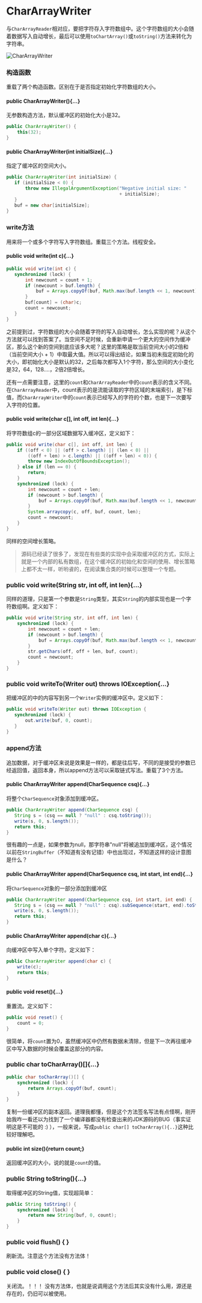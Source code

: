 # CharArrayWriter

与`CharArrayReader`相对应，要把字符存入字符数组中。这个字符数组的大小会随着数据写入自动增长，最后可以使用`toChartArray()`或`toString()`方法来转化为字符串。

![CharArrayWriter](http://ovn0i3kdg.bkt.clouddn.com/CharArrayWriter.png)


### 构造函数
重载了两个构造函数。区别在于是否指定初始化字符数组的大小。

#### public CharArrayWriter(){...}
无参数构造方法，默认缓冲区的初始化大小是32。
```java
public CharArrayWriter() {
    this(32);
}
```

#### public CharArrayWriter(int initialSize){...}
指定了缓冲区的空间大小。
```java
public CharArrayWriter(int initialSize) {
   if (initialSize < 0) {
       throw new IllegalArgumentException("Negative initial size: "
                                          + initialSize);
   }
   buf = new char[initialSize];
}
```

### write方法
用来将一个或多个字符写入字符数组。重载三个方法。线程安全。
#### public void write(int c){...}
```java
public void write(int c) {
   synchronized (lock) {
       int newcount = count + 1;
       if (newcount > buf.length) {
           buf = Arrays.copyOf(buf, Math.max(buf.length << 1, newcount));
       }
       buf[count] = (char)c;
       count = newcount;
   }
}
```
之前提到过，字符数组的大小会随着字符的写入自动增长，怎么实现的呢？从这个方法就可以找到答案了。当空间不足时候，会重新申请一个更大的空间作为缓冲区，那么这个新的空间到底应该多大呢？这里的策略是取当前空间大小的2倍和（当前空间大小 + 1）中取最大值。所以可以得出结论，如果当初未指定初始化的大小，即初始化大小是默认的32，之后每次都写入1个字符，那么空间的大小变化是32，64，128....，2倍2倍增长。

还有一点需要注意，这里的`count`和`CharArrayReader`中的`count`表示的含义不同。在`CharArrayReader`中，count表示的是流能读取的字符区域的末端索引，是下标值，而`CharArrayWriter`中的`count`表示已经写入的字符的个数，也是下一次要写入字符的位置。

#### public void write(char c[], int off, int len){...}
将字符数组c的一部分区域数据写入缓冲区，定义如下：
```java
public void write(char c[], int off, int len) {
    if ((off < 0) || (off > c.length) || (len < 0) ||
        ((off + len) > c.length) || ((off + len) < 0)) {
        throw new IndexOutOfBoundsException();
    } else if (len == 0) {
        return;
    }
    synchronized (lock) {
        int newcount = count + len;
        if (newcount > buf.length) {
            buf = Arrays.copyOf(buf, Math.max(buf.length << 1, newcount));
        }
        System.arraycopy(c, off, buf, count, len);
        count = newcount;
    }
}
```
同样的空间增长策略。

> 源码已经读了很多了，发现在有些类的实现中会采取缓冲区的方式，实际上就是一个内部的私有数组，在这个缓冲区的初始化和空间的使用、增长策略上都不太一样，听哟䬥的，在阅读集合类的时候可以整理一个专题。

### public void write(String str, int off, int len){...}
同样的道理，只是第一个参数是`String`类型，其实`String`的内部实现也是一个字符数组啊。定义如下：
```java
public void write(String str, int off, int len) {
    synchronized (lock) {
        int newcount = count + len;
        if (newcount > buf.length) {
            buf = Arrays.copyOf(buf, Math.max(buf.length << 1, newcount));
        }
        str.getChars(off, off + len, buf, count);
        count = newcount;
    }
}
```

###  public void writeTo(Writer out) throws IOException{...}
把缓冲区的中的内容写到另一个`Writer`实例的缓冲区中。定义如下：
```java
public void writeTo(Writer out) throws IOException {
   synchronized (lock) {
       out.write(buf, 0, count);
   }
}
```

### append方法
追加数据，对于缓冲区来说是效果是一样的，都是往后写，不同的是接受的参数已经返回值，返回本身，所以append方法可以采取链式写法。重载了3个方法。
#### public CharArrayWriter append(CharSequence csq){...}
将整个`CharSequence`对象添加到缓冲区。
```java
public CharArrayWriter append(CharSequence csq) {
   String s = (csq == null ? "null" : csq.toString());
   write(s, 0, s.length());
   return this;
}
```
很有趣的一点是，如果参数为null，那字符串"null"将被追加到缓冲区，这个情况以前在`StringBuffer`（不知道有没有记错）中也出现过，不知道这样的设计意图是什么？

#### public CharArrayWriter append(CharSequence csq, int start, int end){...}
将`CharSequence`对象的一部分添加到缓冲区
```java
public CharArrayWriter append(CharSequence csq, int start, int end) {
   String s = (csq == null ? "null" : csq).subSequence(start, end).toString();
   write(s, 0, s.length());
   return this;
}
```

#### public CharArrayWriter append(char c){...}
向缓冲区中写入单个字符。定义如下：
```java
public CharArrayWriter append(char c) {
    write(c);
    return this;
}
```

####  public void reset(){...}
重置流。定义如下：
```java
public void reset() {
    count = 0;
}
```
很简单，将`count`置为0，虽然缓冲区中仍然有数据未清除，但是下一次再往缓冲区中写入数据的时候会覆盖这部分的内容。


### public char toCharArray()[]{...}
```java
public char toCharArray()[] {
    synchronized (lock) {
        return Arrays.copyOf(buf, count);
    }
}
```
复制一份缓冲区的副本返回。道理我都懂，但是这个方法签名写法有点怪啊，刚开始我咋一看还以为找到了一个编译器都没有检查出来的JDK源码的BUG（事实证明这是不可能的 :) ），一般来说，写成`public char[] toCharArray(){..}`这种比较好理解吧。

#### public int size(){return count;}
返回缓冲区的大小，说的就是`count`的值。

### public String toString(){...}
取得缓冲区的String值，实现超简单：
```java
public String toString() {
    synchronized (lock) {
        return new String(buf, 0, count);
    }
}
```

### public void flush() { }
刷新流。注意这个方法没有方法体！

### public void close() { }
关闭流。！！！ 没有方法体，也就是说调用这个方法后其实没有什么用，源还是存在的，仍旧可以被使用。
